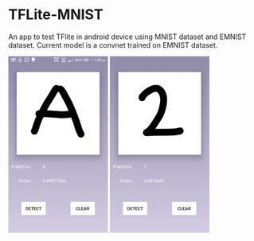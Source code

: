 # TFLite-MNIST

An app to test TFlite in android device using MNIST dataset and EMNIST dataset. 
Current model is a convnet trained on EMNIST dataset.

<p float="left">
  <img src="Screenshots/A.png" width="200" />
  <img src="Screenshots/2.png" width="200" /> 
</p>

